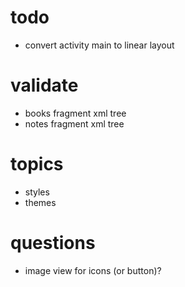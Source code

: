 # todo

- convert activity main to linear layout

# validate

- books fragment xml tree
- notes fragment xml tree

# topics

- styles
- themes

# questions

- image view for icons (or button)?